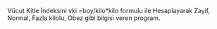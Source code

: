 Vücut Kitle İndeksini vki =boy/kilo*kilo formulu ile Hesaplayarak Zayif, Normal, Fazla kilolu, Obez gibi bilgisi veren program.
